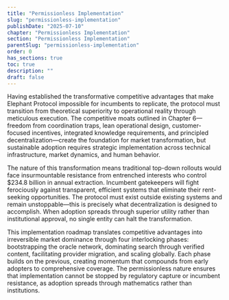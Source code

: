 ```yaml
---
title: "Permissionless Implementation"
slug: "permissionless-implementation"
publishDate: "2025-07-10"
chapter: "Permissionless Implementation"
section: "Permissionless Implementation"
parentSlug: "permissionless-implementation"
order: 0
has_sections: true
toc: true
description: ""
draft: false
---
```


Having established the transformative competitive advantages that make Elephant Protocol impossible for incumbents to replicate, the protocol must transition from theoretical superiority to operational reality through meticulous execution. The competitive moats outlined in Chapter 6—freedom from coordination traps, lean operational design, customer-focused incentives, integrated knowledge requirements, and principled decentralization—create the foundation for market transformation, but sustainable adoption requires strategic implementation across technical infrastructure, market dynamics, and human behavior.

The nature of this transformation means traditional top-down rollouts would face insurmountable resistance from entrenched interests who control $234.8 billion in annual extraction. Incumbent gatekeepers will fight ferociously against transparent, efficient systems that eliminate their rent-seeking opportunities. The protocol must exist outside existing systems and remain unstoppable—this is precisely what decentralization is designed to accomplish. When adoption spreads through superior utility rather than institutional approval, no single entity can halt the transformation.

This implementation roadmap translates competitive advantages into irreversible market dominance through four interlocking phases: bootstrapping the oracle network, dominating search through verified content, facilitating provider migration, and scaling globally. Each phase builds on the previous, creating momentum that compounds from early adopters to comprehensive coverage. The permissionless nature ensures that implementation cannot be stopped by regulatory capture or incumbent resistance, as adoption spreads through mathematics rather than institutions.
